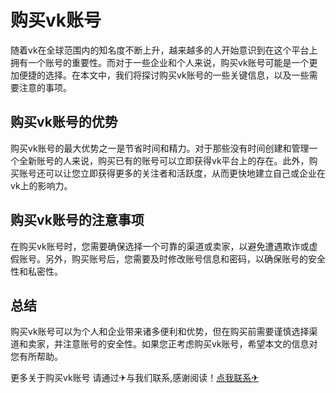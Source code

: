 # 购买vk账号

随着vk在全球范围内的知名度不断上升，越来越多的人开始意识到在这个平台上拥有一个账号的重要性。而对于一些企业和个人来说，购买vk账号可能是一个更加便捷的选择。在本文中，我们将探讨购买vk账号的一些关键信息，以及一些需要注意的事项。

## 购买vk账号的优势

购买vk账号的最大优势之一是节省时间和精力。对于那些没有时间创建和管理一个全新账号的人来说，购买已有的账号可以立即获得vk平台上的存在。此外，购买账号还可以让您立即获得更多的关注者和活跃度，从而更快地建立自己或企业在vk上的影响力。

## 购买vk账号的注意事项

在购买vk账号时，您需要确保选择一个可靠的渠道或卖家，以避免遭遇欺诈或虚假账号。另外，购买账号后，您需要及时修改账号信息和密码，以确保账号的安全性和私密性。

## 总结

购买vk账号可以为个人和企业带来诸多便利和优势，但在购买前需要谨慎选择渠道和卖家，并注意账号的安全性。如果您正考虑购买vk账号，希望本文的信息对您有所帮助。

更多关于购买vk账号 请通过✈与我们联系,感谢阅读！[点我联系✈](https://web.k02.cc)